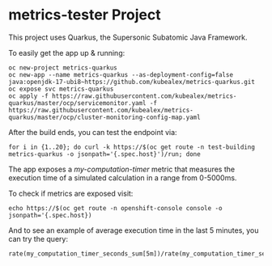 # metrics-tester Project

This project uses Quarkus, the Supersonic Subatomic Java Framework.

To easily get the app up & running:

    oc new-project metrics-quarkus
    oc new-app --name metrics-quarkus --as-deployment-config=false java:openjdk-17-ubi8~https://github.com/kubealex/metrics-quarkus.git
    oc expose svc metrics-quarkus
    oc apply -f https://raw.githubusercontent.com/kubealex/metrics-quarkus/master/ocp/servicemonitor.yaml -f https://raw.githubusercontent.com/kubealex/metrics-quarkus/master/ocp/cluster-monitoring-config-map.yaml

After the build ends, you can test the endpoint via:

    for i in {1..20}; do curl -k https://$(oc get route -n test-building metrics-quarkus -o jsonpath='{.spec.host}')/run; done

The app exposes a *my-computation-timer* metric that measures the execution time of a simulated calculation in a range from 0-5000ms.

To check if metrics are exposed visit:

    echo https://$(oc get route -n openshift-console console -o jsonpath='{.spec.host})

And to see an example of average execution time in the last 5 minutes, you can try the query:

    rate(my_computation_timer_seconds_sum[5m])/rate(my_computation_timer_seconds_count[5m])

